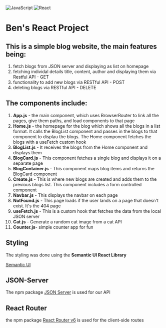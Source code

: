![JavaScript](https://img.shields.io/badge/javascript-%23323330.svg?style=for-the-badge&logo=javascript&logoColor=%23F7DF1E)
![React](https://img.shields.io/badge/react-%2320232a.svg?style=for-the-badge&logo=react&logoColor=%2361DAFB)

# Ben's React Project

## This is a simple blog website, the main features being:

1. fetch blogs from JSON server and displaying as list on homepage
2. fetching individal details title, content, author and displaying them via Restful API - GET
3. functionality to add new blogs via RESTful API - POST
4. deleting blogs via RESTful API - DELETE

## The components include:

1. **App.js** - the main component, which uses BrowserRouter to link all the pages, give them paths, and load components to that page
2. **Home.js** - the homepage for the blog which shows all the blogs in a list format. It calls the BlogList component and passes in the blogs to that component to displau the blogs. The Home component fetches the blogs with a useFetch custom hook
3. **BlogList.js** - It receives the blogs from the Home component and displays them
4. **BlogCard.js** - This component fetches a single blog and displays it on a separate page
5. **BlogContainer.js** - This component maps blog items and returns the BlogCard component
6. **Create.js** - This is where new blogs are created and adds them to the previous blogs list. This component includes a form controlled component
7. **Navbar.js** - This displays the navbar on each page
8. **NotFound.js** - This page loads if the user lands on a page that doesn't exist. It's the 404 page
9. **useFetch.js** - This is a custom hook that fetches the data from the local JSON server
10. **Cat.js** - Generate a random cat image from a cat API
11. **Counter.js**- simple counter app for fun

## Styling

The styling was done using the **Semantic UI React Library**

[Semantic UI](https://react.semantic-ui.com/)

## JSON-Server

The npm package [JSON Server](https://www.npmjs.com/package/json-server) is used for our API

## React Router

the npm package [React Router v6](https://www.npmjs.com/package/react-router-dom) is used for the client-side routes


